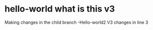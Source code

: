 # hello-world what is this v3
Making changes in the child branch -Hello-world2
V3 changes in line 3 
